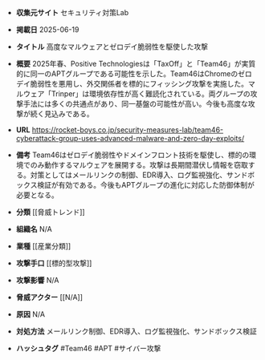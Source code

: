 - **収集元サイト**
セキュリティ対策Lab

- **掲載日**
2025-06-19

- **タイトル**
高度なマルウェアとゼロデイ脆弱性を駆使した攻撃

- **概要**
2025年春、Positive Technologiesは「TaxOff」と「Team46」が実質的に同一のAPTグループである可能性を示した。Team46はChromeのゼロデイ脆弱性を悪用し、外交関係者を標的にフィッシング攻撃を実施した。マルウェア「Trinper」は環境依存性が高く難読化されている。両グループの攻撃手法には多くの共通点があり、同一基盤の可能性が高い。今後も高度な攻撃が続く見込みである。

- **URL**
https://rocket-boys.co.jp/security-measures-lab/team46-cyberattack-group-uses-advanced-malware-and-zero-day-exploits/

- **備考**
Team46はゼロデイ脆弱性やドメインフロント技術を駆使し、標的の環境でのみ動作するマルウェアを展開する。攻撃は長期間潜伏し情報を窃取する。対策としてはメールリンクの制御、EDR導入、ログ監視強化、サンドボックス検証が有効である。今後もAPTグループの進化に対応した防御体制が必要となる。

- **分類**
[[脅威トレンド]]

- **組織名**
N/A

- **業種**
[[産業分類]]

- **攻撃手口**
[[標的型攻撃]]

- **攻撃影響**
N/A

- **脅威アクター**
[[N/A]]

- **原因**
N/A

- **対処方法**
メールリンク制御、EDR導入、ログ監視強化、サンドボックス検証

- **ハッシュタグ**
#Team46 #APT #サイバー攻撃
